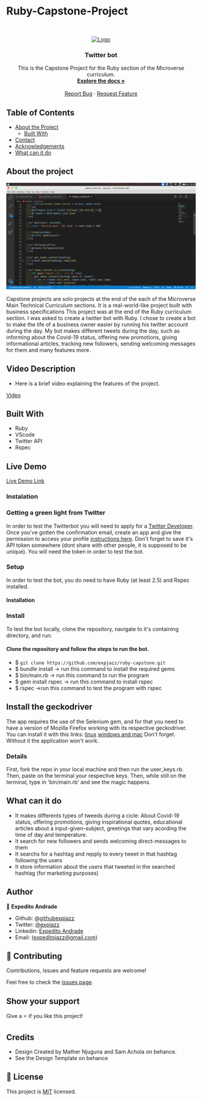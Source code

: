 # Ruby-Capstone-Project

<!--
*** Thanks for checking out this README Template. If you have a suggestion that would
*** make this better, please fork the repo and create a pull request or simply open
*** an issue with the tag "enhancement".
*** Thanks again! Now go create something AMAZING! :D
-->

<!-- PROJECT SHIELDS -->
<!--
*** I'm using markdown "reference style" links for readability.
*** Reference links are enclosed in brackets [ ] instead of parentheses ( ).
*** See the bottom of this document for the declaration of the reference variables
*** for contributors-url, forks-url, etc. This is an optional, concise syntax you may use.
*** https://www.markdownguide.org/basic-syntax/#reference-style-links
-->

<!-- PROJECT LOGO -->
<br />
<p align="center">
  <a href="https://github.com/expjazz/ruby-capstone">
    <img src="https://course_report_production.s3.amazonaws.com/rich/rich_files/rich_files/5726/s300/icon-white-on-murple-copy.png" alt="Logo" width="80" height="80">
  </a>

  <h3 align="center">Twitter bot</h3>

  <p align="center">
    This is the Capstone Project for the Ruby section of the Microverse curriculum.
    <br />
    <a href="https://github.com/expjazz/ruby-capstone"><strong>Explore the docs »</strong></a>
    <br />
    <br />
    <a href="https://github.com/expjazz/ruby-capstone/issues">Report Bug</a>
    ·
    <a href="https://github.com/expjazz/ruby-capstone/issues">Request Feature</a>
  </p>
</p>

<!-- TABLE OF CONTENTS -->
## Table of Contents

* [About the Project](#about-the-project)
  * [Built With](#built-with)
* [Contact](#Authors)
* [Acknowledgements](#acknowledgements)
* [What can it do](#What-can-it-do)

## About the project

![screenshot](screenshot.png)

Capstone projects are solo projects at the end of the each of the Microverse Main Technical Curriculum sections. It is a real-world-like project built with business specifications This project was at the end of the Ruby curriculum section. I was asked to create a twitter bot with Ruby. I chose to create a bot to make the life of a business owner easier by running his twitter account during the day. My bot makes different tweets during the day, such as informing about the Covid-19 status, offering new promotions, giving informational articles, tracking new followers, sending welcoming messages for them and many features more. 

## Video Description

- Here is a brief video explaining the features of the project.

[Video](https://www.loom.com/share/11d2cf39bcb2436797834e1669a03a0c)

## Built With

- Ruby
- VScode
- Twitter API
- Rspec

## Live Demo

[Live Demo Link](https://repl.it/@expjazz/ruby-capstone)


### Instalation

### Getting a green light from Twitter

In order to test the Twitterbot you will need to apply for a [Twitter Developer](https://developer.twitter.com/en). Once you've gotten the confirmation email, create an app and give the permission to access your profile [instructions here](https://developer.twitter.com/en/apply-for-access). Don't forget to save it's API token somewhere (dont share with other people, it is supposed to be unique). You will need the token in order to test the bot.

### Setup

In order to test the bot, you do need to have Ruby (at least 2.5) and Rspec installed.

#### Installation

### Install

To test the bot locally, clone the repository, navigate to it's containing directory, and run:

#### Clone the repository and follow the steps to run the bot.

- $ `git clone https://github.com/expjazz/ruby-capstone.git`
- $  bundle install    -> run this command to install the required gems
- $  bin/main.rb       -> run this command to run the program
- $  gem install rspec -> run this command to install rspec 
- $  rspec             ->run this command to test the program with rspec


## Install the geckodriver

The app requires the use of the Selenium gem, and for that you need to have a version of Mozilla Firefox working with its respective geckodriver. You can install it with this links:
[linux](https://askubuntu.com/questions/870530/how-to-install-geckodriver-in-ubuntu)
[windows and mac](https://github.com/mozilla/geckodriver/releases)
Don't forget. Without it the application won't work.

### Details 

First, fork the repo in your local machine and then run the user_keys.rb. Then, paste on the terminal your respective keys. Then, while still on the terminal, type in 'bin/main.rb' and see the magic happens.

## What can it do

- It makes differents types of tweeds during a cicle:
 About Covid-19 status, offering promotions, giving inspirational quotes, educational
 articles about a input-given-subject, greetings that vary acording the time of day and temperature.
 - It search for new followers and sends welcoming direct-messages to them 
 - It searchs for a hashtag and repply to every tweet in that hashtag following the users
 - It store information about the users that tweeted in the searched hashtag (for marketing purposes)

## Author

👤 **Expedito Andrade**

- Github: [@githubexpjazz](https://github.com/expjazz)
- Twitter: [@expjazz](https://twitter.com/expeditoandrade13)
- Linkedin: [Expedito Andrade](https://www.linkedin.com/in/expedito-andrade-3645151a4/)
- Email: (expeditojazz@gmail.com)

## 🤝 Contributing

Contributions, issues and feature requests are welcome!

Feel free to check the [issues page](issues/).

## Show your support

Give a ⭐️ if you like this project!

## Credits

- Design Created by Mather Njuguna and Sam Achola on behance.
- See the Design Template on behance

## 📝 License

This project is [MIT](./LICENSE) licensed.
